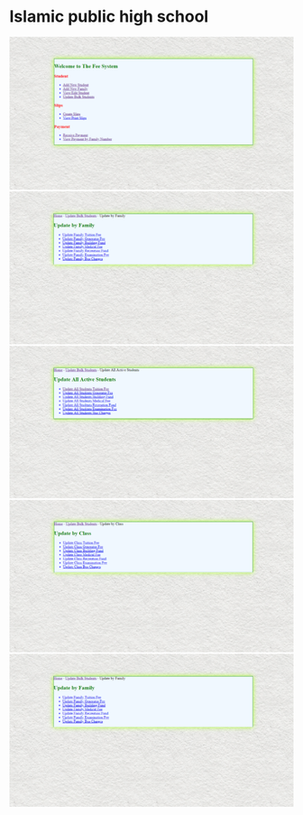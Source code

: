 # Islamic public high school

<img src="home.PNG">
<img src="update_by_family.PNG">
<img src="update_all_active_students.PNG">
<img src="update_by_class.PNG">
<img src="update_by_family.PNG">
